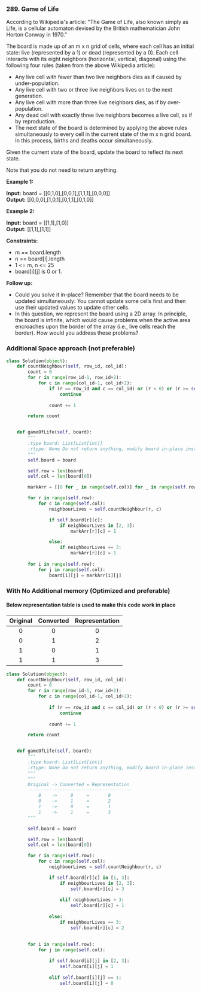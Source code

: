 ### 289. Game of Life

According to Wikipedia's article: "The Game of Life, also known simply as Life, is a cellular automaton devised by the British mathematician John Horton Conway in 1970."

The board is made up of an m x n grid of cells, where each cell has an initial state: live (represented by a 1) or dead (represented by a 0). Each cell interacts with its eight neighbors (horizontal, vertical, diagonal) using the following four rules (taken from the above Wikipedia article):

* Any live cell with fewer than two live neighbors dies as if caused by under-population.
* Any live cell with two or three live neighbors lives on to the next generation.
* Any live cell with more than three live neighbors dies, as if by over-population.
* Any dead cell with exactly three live neighbors becomes a live cell, as if by reproduction.
* The next state of the board is determined by applying the above rules simultaneously to every cell in the current state of the m x n grid board. In this process, births and deaths occur simultaneously.

Given the current state of the board, update the board to reflect its next state.

Note that you do not need to return anything.

**Example 1:**



**Input:** board = [[0,1,0],[0,0,1],[1,1,1],[0,0,0]]  
**Output:** [[0,0,0],[1,0,1],[0,1,1],[0,1,0]]

**Example 2:**


**Input:** board = [[1,1],[1,0]]  
**Output:** [[1,1],[1,1]]

**Constraints:**

* m == board.length
* n == board[i].length
* 1 <= m, n <= 25
* board[i][j] is 0 or 1.

**Follow up:**

* Could you solve it in-place? Remember that the board needs to be updated simultaneously: You cannot update some cells first and then use their updated values to update other cells.
* In this question, we represent the board using a 2D array. In principle, the board is infinite, which would cause problems when the active area encroaches upon the border of the array (i.e., live cells reach the border). How would you address these problems?

### Additional Space approach (not preferable)

```python
class Solution(object):
    def countNeighbour(self, row_id, col_id):
        count = 0
        for r in range(row_id-1, row_id+2):
            for c in range(col_id-1, col_id+2):
                if (r == row_id and c == col_id) or (r < 0) or (r >= self.row) or (c < 0) or (c >= self.col) or (self.board[r][c] == 0):
                    continue
                
                count += 1

        return count


    def gameOfLife(self, board):
        """
        :type board: List[List[int]]
        :rtype: None Do not return anything, modify board in-place instead.
        """
        self.board = board

        self.row = len(board)
        self.col = len(board[0])

        markArr = [[0 for _ in range(self.col)] for _ in range(self.row)]

        for r in range(self.row):
            for c in range(self.col):
                neighbourLives = self.countNeighbour(r, c)

                if self.board[r][c]:
                    if neighbourLives in [2, 3]:
                        markArr[r][c] = 1

                else:
                    if neighbourLives == 3:
                        markArr[r][c] = 1
        
        for i in range(self.row):
            for j in range(self.col):
                board[i][j] = markArr[i][j]
```

### With No Additional memory (Optimized and preferable)

#### Below representation table is used to make this code work in place

| Original | Converted | Representation |
|:--------:|:---------:|:--------------:|
|    0     |     0     |       0        |
|    0     |     1     |       2        |
|    1     |     0     |       1        |
|    1     |     1     |       3        |


```python
class Solution(object):
    def countNeighbour(self, row_id, col_id):
        count = 0
        for r in range(row_id-1, row_id+2):
            for c in range(col_id-1, col_id+2):
                
                if (r == row_id and c == col_id) or (r < 0) or (r >= self.row) or (c < 0) or (c >= self.col) or (self.board[r][c] in [0, 2]):
                    continue
                
                count += 1

        return count


    def gameOfLife(self, board):
        """
        :type board: List[List[int]]
        :rtype: None Do not return anything, modify board in-place instead.
        """
        """
        Original -> Converted = Representation
        ---------------------------------------
            0    ->     0     =       0    
            0    ->     1     =       2  
            1    ->     0     =       1
            1    ->     1     =       3   
        """

        self.board = board

        self.row = len(board)
        self.col = len(board[0])

        for r in range(self.row):
            for c in range(self.col):
                neighbourLives = self.countNeighbour(r, c)

                if self.board[r][c] in [1, 3]:
                    if neighbourLives in [2, 3]:
                        self.board[r][c] = 3
                    
                    elif neighbourLives > 3:
                        self.board[r][c] = 1
                
                else:
                    if neighbourLives == 3:
                        self.board[r][c] = 2
        
        
        for i in range(self.row):
            for j in range(self.col):

                if self.board[i][j] in [2, 3]:
                    self.board[i][j] = 1
                
                elif self.board[i][j] == 1:
                    self.board[i][j] = 0
```